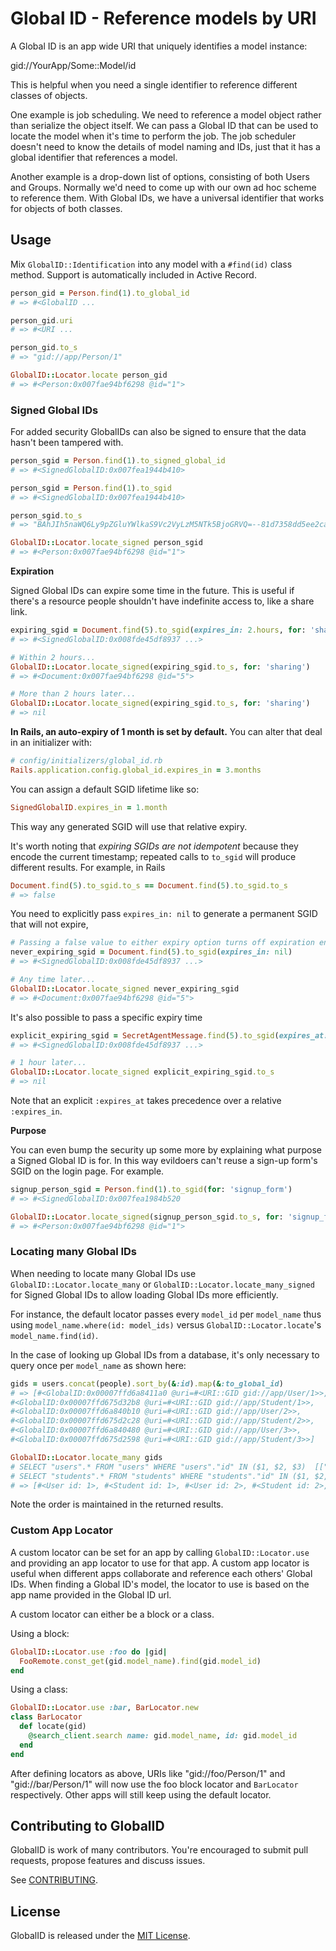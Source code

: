 # Global ID - Reference models by URI

A Global ID is an app wide URI that uniquely identifies a model instance:

  gid://YourApp/Some::Model/id

This is helpful when you need a single identifier to reference different
classes of objects.

One example is job scheduling. We need to reference a model object rather than
serialize the object itself. We can pass a Global ID that can be used to locate
the model when it's time to perform the job. The job scheduler doesn't need to know
the details of model naming and IDs, just that it has a global identifier that
references a model.

Another example is a drop-down list of options, consisting of both Users and Groups.
Normally we'd need to come up with our own ad hoc scheme to reference them. With Global
IDs, we have a universal identifier that works for objects of both classes.


## Usage

Mix `GlobalID::Identification` into any model with a `#find(id)` class method.
Support is automatically included in Active Record.

```ruby
person_gid = Person.find(1).to_global_id
# => #<GlobalID ...

person_gid.uri
# => #<URI ...

person_gid.to_s
# => "gid://app/Person/1"

GlobalID::Locator.locate person_gid
# => #<Person:0x007fae94bf6298 @id="1">
```

### Signed Global IDs

For added security GlobalIDs can also be signed to ensure that the data hasn't been tampered with.

```ruby
person_sgid = Person.find(1).to_signed_global_id
# => #<SignedGlobalID:0x007fea1944b410>

person_sgid = Person.find(1).to_sgid
# => #<SignedGlobalID:0x007fea1944b410>

person_sgid.to_s
# => "BAhJIh5naWQ6Ly9pZGluYWlkaS9Vc2VyLzM5NTk5BjoGRVQ=--81d7358dd5ee2ca33189bb404592df5e8d11420e"

GlobalID::Locator.locate_signed person_sgid
# => #<Person:0x007fae94bf6298 @id="1">
```

**Expiration**

Signed Global IDs can expire some time in the future. This is useful if there's a resource
people shouldn't have indefinite access to, like a share link.

```ruby
expiring_sgid = Document.find(5).to_sgid(expires_in: 2.hours, for: 'sharing')
# => #<SignedGlobalID:0x008fde45df8937 ...>

# Within 2 hours...
GlobalID::Locator.locate_signed(expiring_sgid.to_s, for: 'sharing')
# => #<Document:0x007fae94bf6298 @id="5">

# More than 2 hours later...
GlobalID::Locator.locate_signed(expiring_sgid.to_s, for: 'sharing')
# => nil
```

**In Rails, an auto-expiry of 1 month is set by default.** You can alter that deal
in an initializer with:

```ruby
# config/initializers/global_id.rb
Rails.application.config.global_id.expires_in = 3.months
```

You can assign a default SGID lifetime like so:

```ruby
SignedGlobalID.expires_in = 1.month
```

This way any generated SGID will use that relative expiry.

It's worth noting that _expiring SGIDs are not idempotent_ because they encode the current timestamp; repeated calls to `to_sgid` will produce different results. For example, in Rails

```ruby
Document.find(5).to_sgid.to_s == Document.find(5).to_sgid.to_s
# => false
```

You need to explicitly pass `expires_in: nil` to generate a permanent SGID that will not expire,

```ruby
# Passing a false value to either expiry option turns off expiration entirely.
never_expiring_sgid = Document.find(5).to_sgid(expires_in: nil)
# => #<SignedGlobalID:0x008fde45df8937 ...>

# Any time later...
GlobalID::Locator.locate_signed never_expiring_sgid
# => #<Document:0x007fae94bf6298 @id="5">
```

It's also possible to pass a specific expiry time

```ruby
explicit_expiring_sgid = SecretAgentMessage.find(5).to_sgid(expires_at: Time.now.advance(hours: 1))
# => #<SignedGlobalID:0x008fde45df8937 ...>

# 1 hour later...
GlobalID::Locator.locate_signed explicit_expiring_sgid.to_s
# => nil
```
Note that an explicit `:expires_at` takes precedence over a relative `:expires_in`.

**Purpose**

You can even bump the security up some more by explaining what purpose a Signed Global ID is for.
In this way evildoers can't reuse a sign-up form's SGID on the login page. For example.

```ruby
signup_person_sgid = Person.find(1).to_sgid(for: 'signup_form')
# => #<SignedGlobalID:0x007fea1984b520

GlobalID::Locator.locate_signed(signup_person_sgid.to_s, for: 'signup_form')
# => #<Person:0x007fae94bf6298 @id="1">
```

### Locating many Global IDs

When needing to locate many Global IDs use `GlobalID::Locator.locate_many` or `GlobalID::Locator.locate_many_signed` for Signed Global IDs to allow loading
Global IDs more efficiently.

For instance, the default locator passes every `model_id` per `model_name` thus
using `model_name.where(id: model_ids)` versus `GlobalID::Locator.locate`'s `model_name.find(id)`.

In the case of looking up Global IDs from a database, it's only necessary to query
once per `model_name` as shown here:

```ruby
gids = users.concat(people).sort_by(&:id).map(&:to_global_id)
# => [#<GlobalID:0x00007ffd6a8411a0 @uri=#<URI::GID gid://app/User/1>>,
#<GlobalID:0x00007ffd675d32b8 @uri=#<URI::GID gid://app/Student/1>>,
#<GlobalID:0x00007ffd6a840b10 @uri=#<URI::GID gid://app/User/2>>,
#<GlobalID:0x00007ffd675d2c28 @uri=#<URI::GID gid://app/Student/2>>,
#<GlobalID:0x00007ffd6a840480 @uri=#<URI::GID gid://app/User/3>>,
#<GlobalID:0x00007ffd675d2598 @uri=#<URI::GID gid://app/Student/3>>]

GlobalID::Locator.locate_many gids
# SELECT "users".* FROM "users" WHERE "users"."id" IN ($1, $2, $3)  [["id", 1], ["id", 2], ["id", 3]]
# SELECT "students".* FROM "students" WHERE "students"."id" IN ($1, $2, $3)  [["id", 1], ["id", 2], ["id", 3]]
# => [#<User id: 1>, #<Student id: 1>, #<User id: 2>, #<Student id: 2>, #<User id: 3>, #<Student id: 3>]
```

Note the order is maintained in the returned results.

### Custom App Locator

A custom locator can be set for an app by calling `GlobalID::Locator.use` and providing an app locator to use for that app.
A custom app locator is useful when different apps collaborate and reference each others' Global IDs.
When finding a Global ID's model, the locator to use is based on the app name provided in the Global ID url.

A custom locator can either be a block or a class.

Using a block:

```ruby
GlobalID::Locator.use :foo do |gid|
  FooRemote.const_get(gid.model_name).find(gid.model_id)
end
```

Using a class:

```ruby
GlobalID::Locator.use :bar, BarLocator.new
class BarLocator
  def locate(gid)
    @search_client.search name: gid.model_name, id: gid.model_id
  end
end
```

After defining locators as above, URIs like "gid://foo/Person/1" and "gid://bar/Person/1" will now use the foo block locator and `BarLocator` respectively.
Other apps will still keep using the default locator.

## Contributing to GlobalID

GlobalID is work of many contributors. You're encouraged to submit pull requests, propose
features and discuss issues.

See [CONTRIBUTING](CONTRIBUTING.md).

## License
GlobalID is released under the [MIT License](http://www.opensource.org/licenses/MIT).
